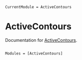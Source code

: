 ```@meta
CurrentModule = ActiveContours
```

# ActiveContours

Documentation for [ActiveContours](https://github.com/Dale-Black/ActiveContours.jl).

```@index
```

```@autodocs
Modules = [ActiveContours]
```
